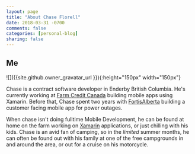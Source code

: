 ```yaml
---
layout: page
title: "About Chase Florell"
date: 2018-03-31 -0700
comments: false
categories: [personal-blog]
sharing: false
---
```


## Me ##

![]({{site.github.owner_gravatar_url }}){:height="150px" width="150px"}

Chase is a contract software developer in Enderby British Columbia. He's currently working at [Farm Credit Canada](https://www.fcc-fac.ca/en.html) building mobile apps using Xamarin. Before that, Chase spent two years with [FortisAlberta](https://fortisalberta.com) building a customer facing mobile app for power outages.

When chase isn't doing fulltime Mobile Development, he can be found at home on the farm working on [Xamarin](http://xamarin.com) applications, or just chilling with his kids. Chase is an avid fan of camping, so in the *limited* summer months, he can often be found out with his family at one of the free campgrounds in and around the area, or out for a cruise on his motorcycle.